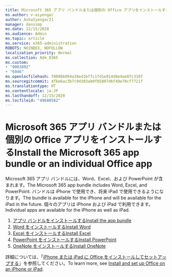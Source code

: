 ```yaml
---
title: Microsoft 365 アプリ バンドルまたは個別の Office アプリをインストールする
ms.author: v-aiyengar
author: AshaIyengar21
manager: dansimp
ms.date: 12/15/2020
ms.audience: Admin
ms.topic: article
ms.service: o365-administration
ROBOTS: NOINDEX, NOFOLLOW
localization_priority: Normal
ms.collection: Adm_O365
ms.custom:
- "9003892"
- "6946"
ms.openlocfilehash: f8098b094a38ed1bffc1fd1e914d8e4ae07c310f
ms.sourcegitcommit: 4fbe6ac3b7c94303ab0f85807d6f49e70cf7721f
ms.translationtype: HT
ms.contentlocale: ja-JP
ms.lasthandoff: 12/15/2020
ms.locfileid: "49680582"
---
```

# <a name="install-the-microsoft-365-app-bundle-or-an-individual-office-app"></a><span data-ttu-id="1b406-102">Microsoft 365 アプリ バンドルまたは個別の Office アプリをインストールする</span><span class="sxs-lookup"><span data-stu-id="1b406-102">Install the Microsoft 365 app bundle or an individual Office app</span></span>

<span data-ttu-id="1b406-103">Microsoft 365 アプリ バンドルには、Word、Excel、および PowerPoint が含まれます。</span><span class="sxs-lookup"><span data-stu-id="1b406-103">The Microsoft 365 app bundle includes Word, Excel, and PowerPoint.</span></span> <span data-ttu-id="1b406-104">バンドルは iPhone で使用でき、将来 iPad で使用できるようになります。</span><span class="sxs-lookup"><span data-stu-id="1b406-104">The bundle is available for the iPhone and will be available for the iPad in the future.</span></span> <span data-ttu-id="1b406-105">個々のアプリは iPhone および iPad で利用できます。</span><span class="sxs-lookup"><span data-stu-id="1b406-105">Individual apps are available for the iPhone as well as iPad.</span></span>

1. [<span data-ttu-id="1b406-106">アプリ バンドルをインストールする</span><span class="sxs-lookup"><span data-stu-id="1b406-106">Install the app bundle</span></span>](https://go.microsoft.com/fwlink/?linkid=2136762)
1. [<span data-ttu-id="1b406-107">Word をインストールする</span><span class="sxs-lookup"><span data-stu-id="1b406-107">Install Word</span></span>](https://go.microsoft.com/fwlink/?linkid=2136974)
1. [<span data-ttu-id="1b406-108">Excel をインストールする</span><span class="sxs-lookup"><span data-stu-id="1b406-108">Install Excel</span></span>](https://go.microsoft.com/fwlink/?linkid=2136975)
1. [<span data-ttu-id="1b406-109">PowerPoint をインストールする</span><span class="sxs-lookup"><span data-stu-id="1b406-109">Install PowerPoint</span></span>](https://go.microsoft.com/fwlink/?linkid=2136882)
1. [<span data-ttu-id="1b406-110">OneNote をインストールする</span><span class="sxs-lookup"><span data-stu-id="1b406-110">Install OneNote</span></span>](https://go.microsoft.com/fwlink/?linkid=2136883)

<span data-ttu-id="1b406-111">詳細については、「[iPhone または iPad に Office をインストールしてセットアップする](https://go.microsoft.com/fwlink/?linkid=2135560)」を参照してください。</span><span class="sxs-lookup"><span data-stu-id="1b406-111">To learn more, see [Install and set up Office on an iPhone or iPad](https://go.microsoft.com/fwlink/?linkid=2135560).</span></span>

